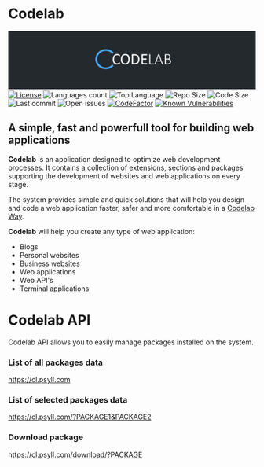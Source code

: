# Codelab

![Codelab Logo](https://raw.githubusercontent.com/psyll/Codelab/main/docs/assets/logo.png)
[![License](https://badgen.net/badge/license/PPCL)](https://psyll.com/license/ppcl-psyll-public-code-license)
![Languages count](https://img.shields.io/github/languages/count/psyll/Codelab)
![Top Language](https://img.shields.io/github/languages/top/psyll/Codelab)
![Repo Size](https://img.shields.io/github/repo-size/psyll/Codelab)
![Code Size](https://img.shields.io/github/languages/code-size/psyll/Codelab)
![Last commit](https://img.shields.io/github/last-commit/psyll/Codelab)
![Open issues](https://img.shields.io/github/issues-raw/psyll/Codelab)
[![CodeFactor](https://www.codefactor.io/repository/github/psyll/codelab/badge?s=ae31d6f3226bdf7bbf736f7337658a3f3d6a7fbd)](https://www.codefactor.io/repository/github/psyll)
[![Known Vulnerabilities](https://snyk.io/test/github/psyll/Codelab/badge.svg)](https://snyk.io/test/github/psyll/Codelab)

## A simple, fast and powerfull tool for building web applications

**Codelab** is an application designed to optimize web development processes. It contains a collection of extensions, sections and packages supporting the development of websites and web applications on every stage.

The system provides simple and quick solutions that will help you design and code a web application faster, safer and more comfortable in a [Codelab Way](https://psyll.com/products/codelab/way).

**Codelab** will help you create any type of web application:

- Blogs
- Personal websites
- Business websites
- Web applications
- Web API's
- Terminal applications

# Codelab API

Codelab API allows you to easily manage packages installed on the system.

### List of all packages data

https://cl.psyll.com

### List of selected packages data

https://cl.psyll.com/?PACKAGE1&PACKAGE2

### Download package

https://cl.psyll.com/download/?PACKAGE